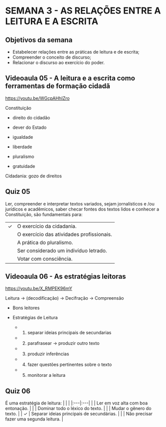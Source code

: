 # SEMANA 3 - AS RELAÇÕES ENTRE A LEITURA E A ESCRITA


## Objetivos da semana
- Estabelecer relações entre as práticas de leitura e de escrita;
- Compreender o conceito de discurso;
- Relacionar o discurso ao exercício do poder.


## Videoaula 05 - A leitura e a escrita como ferramentas de formação cidadã
https://youtu.be/WGcpAHhIZro

Constituição

- direito do cidadão
- dever do Estado

- igualdade
- liberdade
- pluralismo
- gratuidade


Cidadania: gozo de direitos


## Quiz 05
Ler, compreender e interpretar textos variados, sejam jornalísticos e /ou jurídicos e acadêmicos, saber checar fontes dos textos lidos e conhecer a Constituição, são fundamentais para: 

|   |    |
|:---|:---|
| &check; | O exercício da cidadania. |
|  | O exercício das atividades profissionais. |
|  | A prática do pluralismo. |
|  | Ser considerado um indivíduo letrado. |
|  | Votar com consciência. 


## Videoaula 06 - As estratégias leitoras
https://youtu.be/X_RMPEK96mY

Leitura -> (decodificação) -> Decifração -> Compreensão

- Bons leitores


- Estratégias de Leitura
    - 1. separar ideias principais de secundarias
    - 2. parafrasear  -> produzir outro texto
    - 3. produzir inferências
    - 4. fazer questões pertinentes sobre o texto
    - 5. monitorar a leitura


## Quiz 06
É uma estratégia de leitura:
|   |    |
|:---|:---|
|  | Ler em voz alta com boa entonação. |
|  | Dominar todo o léxico do texto. |
|  | Mudar o gênero do texto. |
| &check; | Separar ideias principais de secundárias. |
|  | Não precisar fazer uma segunda leitura. |
